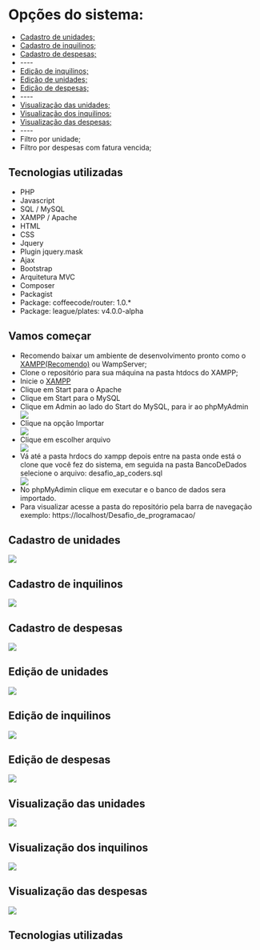 <h1>Opções do sistema:</h1>
<ul>
 <li><a href="#CadastroDeUnidades">Cadastro de unidades;</a></li>
 <li><a href="#CadastroDeInquilinos">Cadastro de inquilinos;</a></li>
 <li><a href="#CadastroDeDespesas">Cadastro de despesas;</a></li>
 <li>----</li>
 <li><a href="#EdicaoDeInquilinos">Edição de inquilinos;</a></li>
 <li><a href="#EdicaoDeUnidades">Edição de unidades;</a></li>
 <li><a href="#EdicaoDeDespesas">Edição de despesas;</a></li>
 <li>----</li>
 <li><a href="#ListagemDeUnidades">Visualização das unidades;</a></li>
 <li><a href="#ListagemDeInquilinos">Visualização dos inquilinos;</a></li>
 <li><a href="#ListagemDeDespesas">Visualização das despesas;</a></li>
 <li>----</li>
 <li>Filtro por unidade;</li>
 <li>Filtro por despesas com fatura vencida;</li>
</ul>
<h2 class="text-success text-center">Tecnologias utilizadas</h2>
<ul class="p-0">
 <li class="border ps-3">PHP</li>
 <li class="border ps-3">Javascript</li>
 <li class="border ps-3">SQL / MySQL</li>
 <li class="border ps-3">XAMPP / Apache</li>
 <li class="border ps-3">HTML</li>
 <li class="border ps-3">CSS</li>
 <li class="border ps-3">Jquery</li>
 <li class="border ps-3">Plugin jquery.mask</li>            
 <li class="border ps-3">Ajax</li>            
 <li class="border ps-3">Bootstrap</li>
 <li class="border ps-3">Arquitetura MVC</li>
 <li class="border ps-3">Composer</li>
 <li class="border ps-3">Packagist</li>            
 <li class="border ps-3">Package: coffeecode/router: 1.0.*</li>
 <li class="border ps-3">Package: league/plates: v4.0.0-alpha</li>            
</ul>	
<h2>Vamos começar</h2>
<ul>
 <li>Recomendo baixar um ambiente de desenvolvimento pronto como o <a href="https://www.apachefriends.org/pt_br/index.html">XAMPP(Recomendo)</a> ou WampServer;</li> 
 <li>Clone o repositório para sua máquina na pasta htdocs do XAMPP;</li>
 <li>Inicie o <a href="https://www.apachefriends.org/pt_br/index.html">XAMPP</a></li>
 <li>Clique em Start para o Apache</li>
 <li>Clique em Start para o MySQL</li>  
 <li>Clique em Admin ao lado do Start do MySQL, para ir ao phpMyAdmin</li>
 <img src="theme/assets/img/xampp.PNG">
 <li>Clique na opção Importar</li>
 <img src="theme/assets/img/importar.PNG">
 <li>Clique em escolher arquivo</li>
 <img src="theme/assets/img/ficheiro.PNG">
 <li>Vá até a pasta hrdocs do xampp depois entre na pasta onde está o clone que você fez do sistema, em seguida na pasta BancoDeDados selecione o arquivo: desafio_ap_coders.sql</li>
 <img src="theme/assets/img/banco.PNG">
 <li>No phpMyAdimin clique em executar e o banco de dados sera importado.</li>
 <li>Para visualizar acesse a pasta do repositório pela barra de navegação exemplo: https://localhost/Desafio_de_programacao/</li>
</ul>
<h2 id="CadastroDeUnidades">Cadastro de unidades</h2>
<img src="theme/assets/img/cadastro_de_unidades.PNG">
<h2 id="CadastroDeInquilinos">Cadastro de inquilinos</h2>
<img src="theme/assets/img/cadastro_de_inquilinos.PNG">
<h2 id="CadastroDeDespesas">Cadastro de despesas</h2>
<img src="theme/assets/img/cadastro_de_despesas.PNG">
<h2 id="EdicaoDeInquilinos">Edição de unidades</h2>
<img src="theme/assets/img/edicao_de_unidades.PNG">
<h2 id="EdicaoDeUnidades">Edição de inquilinos</h2>
<img src="theme/assets/img/edicao_de_inquilinos.PNG">
<h2 id="EdicaoDeDespesas">Edição de despesas</h2>
<img src="theme/assets/img/edicao_de_despesas.PNG">
<h2 id="ListagemDeUnidades">Visualização das unidades</h2>
<img src="theme/assets/img/listagem_de_unidades.PNG">
<h2 id="ListagemDeInquilinos">Visualização dos inquilinos</h2>
<img src="theme/assets/img/listagem_de_inquilinos.PNG">
<h2 id="ListagemDeDespesas">Visualização das despesas</h2>
<img src="theme/assets/img/listagem_de_despesas.PNG">
<h2 class="text-success text-center">Tecnologias utilizadas</h2>

